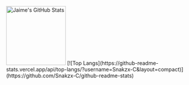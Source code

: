 <img alt="Jaime's GitHub Stats" height="160em"  src="https://github-readme-stats.vercel.app/api?username=Snakzx-C&theme=material-palenight&show_icons=true">
[![Top Langs](https://github-readme-stats.vercel.app/api/top-langs/?username=Snakzx-C&layout=compact)](https://github.com/Snakzx-C/github-readme-stats)

